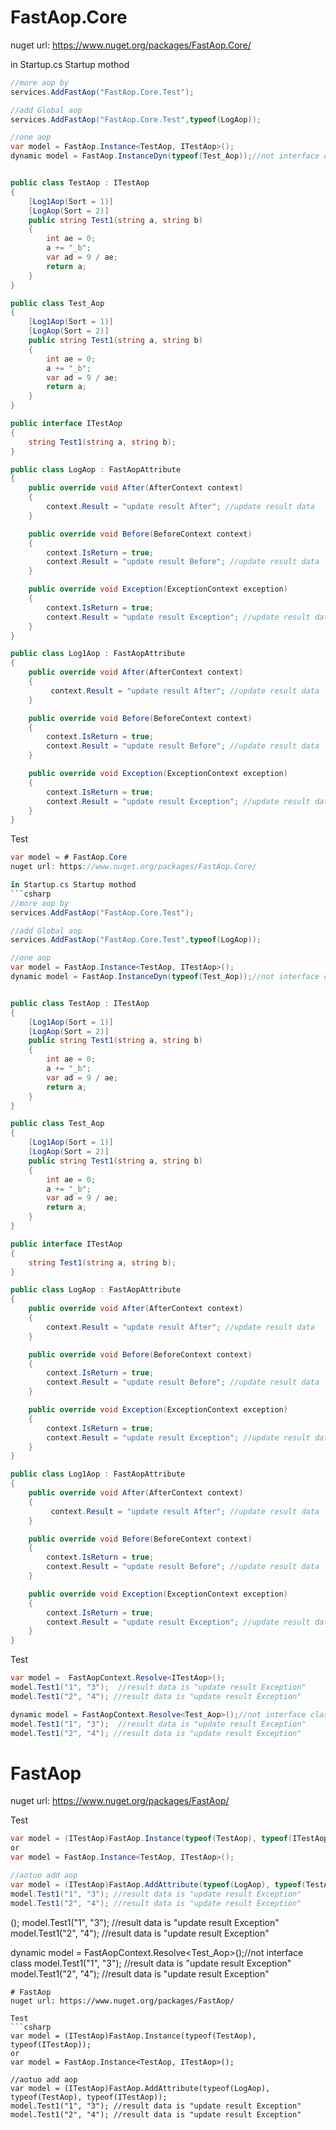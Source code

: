 # FastAop.Core
nuget url: https://www.nuget.org/packages/FastAop.Core/

in Startup.cs Startup mothod
```csharp
//more aop by 
services.AddFastAop("FastAop.Core.Test");

//add Global aop
services.AddFastAop("FastAop.Core.Test",typeof(LogAop));

//one aop
var model = FastAop.Instance<TestAop, ITestAop>();
dynamic model = FastAop.InstanceDyn(typeof(Test_Aop));//not interface class


public class TestAop : ITestAop
{
    [Log1Aop(Sort = 1)]
    [LogAop(Sort = 2)]
    public string Test1(string a, string b)
    {
        int ae = 0;
        a += "_b";
        var ad = 9 / ae;
        return a;
    }
}

public class Test_Aop
{
    [Log1Aop(Sort = 1)]
    [LogAop(Sort = 2)]
    public string Test1(string a, string b)
    {
        int ae = 0;
        a += "_b";
        var ad = 9 / ae;
        return a;
    }
}

public interface ITestAop
{
    string Test1(string a, string b);
}

public class LogAop : FastAopAttribute
{
    public override void After(AfterContext context)
    {
        context.Result = "update result After"; //update result data
    }

    public override void Before(BeforeContext context)
    {
        context.IsReturn = true;
        context.Result = "update result Before"; //update result data 
    }

    public override void Exception(ExceptionContext exception)
    {
        context.IsReturn = true;
        context.Result = "update result Exception"; //update result data 
    }
}

public class Log1Aop : FastAopAttribute
{
    public override void After(AfterContext context)
    {
         context.Result = "update result After"; //update result data
    }

    public override void Before(BeforeContext context)
    {
        context.IsReturn = true;
        context.Result = "update result Before"; //update result data 
    }

    public override void Exception(ExceptionContext exception)
    {
        context.IsReturn = true;
        context.Result = "update result Exception"; //update result data 
    }
}

```
Test
```csharp
var model = # FastAop.Core
nuget url: https://www.nuget.org/packages/FastAop.Core/

in Startup.cs Startup mothod
```csharp
//more aop by 
services.AddFastAop("FastAop.Core.Test");

//add Global aop
services.AddFastAop("FastAop.Core.Test",typeof(LogAop));

//one aop
var model = FastAop.Instance<TestAop, ITestAop>();
dynamic model = FastAop.InstanceDyn(typeof(Test_Aop));//not interface class


public class TestAop : ITestAop
{
    [Log1Aop(Sort = 1)]
    [LogAop(Sort = 2)]
    public string Test1(string a, string b)
    {
        int ae = 0;
        a += "_b";
        var ad = 9 / ae;
        return a;
    }
}

public class Test_Aop
{
    [Log1Aop(Sort = 1)]
    [LogAop(Sort = 2)]
    public string Test1(string a, string b)
    {
        int ae = 0;
        a += "_b";
        var ad = 9 / ae;
        return a;
    }
}

public interface ITestAop
{
    string Test1(string a, string b);
}

public class LogAop : FastAopAttribute
{
    public override void After(AfterContext context)
    {
        context.Result = "update result After"; //update result data
    }

    public override void Before(BeforeContext context)
    {
        context.IsReturn = true;
        context.Result = "update result Before"; //update result data 
    }

    public override void Exception(ExceptionContext exception)
    {
        context.IsReturn = true;
        context.Result = "update result Exception"; //update result data 
    }
}

public class Log1Aop : FastAopAttribute
{
    public override void After(AfterContext context)
    {
         context.Result = "update result After"; //update result data
    }

    public override void Before(BeforeContext context)
    {
        context.IsReturn = true;
        context.Result = "update result Before"; //update result data 
    }

    public override void Exception(ExceptionContext exception)
    {
        context.IsReturn = true;
        context.Result = "update result Exception"; //update result data 
    }
}

```
Test
```csharp
var model =  FastAopContext.Resolve<ITestAop>();
model.Test1("1", "3");  //result data is "update result Exception"
model.Test1("2", "4"); //result data is "update result Exception"

dynamic model = FastAopContext.Resolve<Test_Aop>();//not interface class
model.Test1("1", "3");  //result data is "update result Exception"
model.Test1("2", "4"); //result data is "update result Exception"
 ```
# FastAop
nuget url: https://www.nuget.org/packages/FastAop/

Test
```csharp
var model = (ITestAop)FastAop.Instance(typeof(TestAop), typeof(ITestAop));
or
var model = FastAop.Instance<TestAop, ITestAop>();

//aotuo add aop
var model = (ITestAop)FastAop.AddAttribute(typeof(LogAop), typeof(TestAop), typeof(ITestAop));
model.Test1("1", "3"); //result data is "update result Exception"
model.Test1("2", "4"); //result data is "update result Exception"
```
<ITestAop>();
model.Test1("1", "3");  //result data is "update result Exception"
model.Test1("2", "4"); //result data is "update result Exception"

dynamic model = FastAopContext.Resolve<Test_Aop>();//not interface class
model.Test1("1", "3");  //result data is "update result Exception"
model.Test1("2", "4"); //result data is "update result Exception"
 ```
# FastAop
nuget url: https://www.nuget.org/packages/FastAop/

Test
```csharp
var model = (ITestAop)FastAop.Instance(typeof(TestAop), typeof(ITestAop));
or
var model = FastAop.Instance<TestAop, ITestAop>();

//aotuo add aop
var model = (ITestAop)FastAop.AddAttribute(typeof(LogAop), typeof(TestAop), typeof(ITestAop));
model.Test1("1", "3"); //result data is "update result Exception"
model.Test1("2", "4"); //result data is "update result Exception"
```
